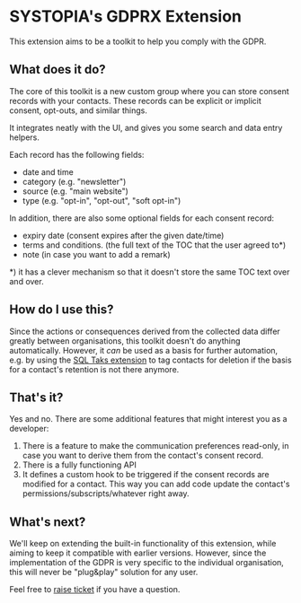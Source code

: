 # SYSTOPIA's GDPRX Extension

This extension aims to be a toolkit to help you comply with the GDPR.

## What does it do?

The core of this toolkit is a new custom group where you can store consent 
records with your contacts.  These records can be explicit or implicit consent, 
opt-outs, and similar things.

It integrates neatly with the UI, and gives you some search and data entry 
helpers. 

Each record has the following fields:
* date and time
* category (e.g. "newsletter")
* source (e.g. "main website")
* type (e.g. "opt-in", "opt-out", "soft opt-in")

In addition, there are also some optional fields for each consent record:
* expiry date (consent expires after the given date/time)
* terms and conditions. (the full text of the TOC that the user agreed to*)
* note (in case you want to add a remark) 

*) it has a clever mechanism so that it doesn't store the 
same TOC text over and over.

## How do I use this?

Since the actions or consequences derived from the collected data differ 
greatly between organisations, this toolkit doesn't do anything automatically.
However, it *can* be used as a basis for further automation, e.g. by using the 
[SQL Taks extension](https://civicrm.org/extensions/sql-tasks-extension-configurable-recurring-tasks) 
to tag contacts for deletion if the basis for a contact's retention is 
not there anymore.

## That's it?

Yes and no. There are some additional features that might interest you as 
a developer:
1. There is a feature to make the communication preferences read-only, in case you want to derive them from the contact's consent record.
2. There is a fully functioning API
3. It defines a custom hook to be triggered if the consent records are modified for a contact. This way you can add code update the contact's permissions/subscripts/whatever right away.

## What's next?

We'll keep on extending the built-in functionality of this extension, while aiming to keep it compatible 
with earlier versions. However, since the implementation of the GDPR is very 
specific to the individual organisation, this will never be "plug&play" solution for any user.

Feel free to [raise ticket](https://github.com/systopia/de.systopia.gdprx/issues) if you have a question.
